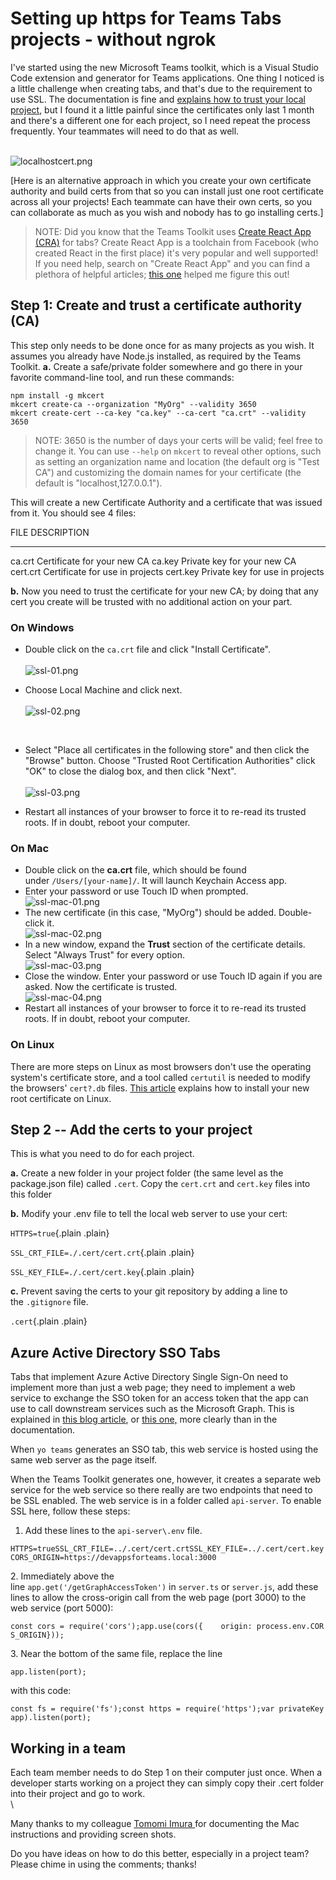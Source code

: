 # Setting up https for Teams Tabs projects - without ngrok

I've started using the new Microsoft Teams toolkit, which is a Visual
Studio Code extension and generator for Teams applications. One thing I
noticed is a little challenge when creating tabs, and that's due to the
requirement to use SSL. The documentation is fine and [explains how to
trust your local
project](https://docs.microsoft.com/microsoftteams/platform/toolkit/visual-studio-code-overview?WT.mc_id=m365-blog-rogerman#add-a-trusted-certificate-for-localhost),
but I found it a little painful since the certificates only last 1 month
and there's a different one for each project, so I need repeat the
process frequently. Your teammates will need to do that as well.

\
![localhostcert.png](https://techcommunity.microsoft.com/t5/image/serverpage/image-id/280478i6D503778FAA3C4BE/image-size/large?v=v2&px=999 "localhostcert.png")

[Here is an alternative approach in which you create your own
certificate authority and build certs from that so you can install just
one root certificate across all your projects! Each teammate can have
their own certs, so you can collaborate as much as you wish and nobody
has to go installing certs.]
> NOTE: Did you know that the Teams Toolkit uses [Create React App
> (CRA)](https://reactjs.org/docs/create-a-new-react-app.html) for tabs?
> Create React App is a toolchain from Facebook (who created React in
> the first place) it's very popular and well supported! If you need
> help, search on "Create React App" and you can find a plethora of
> helpful articles; [this
> one](https://dev.to/ganeshagrawal/how-to-setup-https-locally-with-create-react-app-e46) helped
> me figure this out!

## Step 1: Create and trust a certificate authority (CA) 

This step only needs to be done once for as many projects as you wish.
It assumes you already have Node.js installed, as required by the Teams
Toolkit.
**a.** Create a safe/private folder somewhere and go there in your
favorite command-line tool, and run these commands:

``` wp-block-preformatted
npm install -g mkcert
mkcert create-ca --organization "MyOrg" --validity 3650
mkcert create-cert --ca-key "ca.key" --ca-cert "ca.crt" --validity 3650
```

> NOTE: 3650 is the number of days your certs will be valid; feel free
> to change it. You can use `--help` on `mkcert` to reveal other
> options, such as setting an organization name and location (the
> default org is "Test CA") and customizing the domain names for your
> certificate (the default is "localhost,127.0.0.1").

This will create a new Certificate Authority and a certificate that was
issued from it. You should see 4 files:

  FILE       DESCRIPTION
  ---------- ---------------------------------
  ca.crt     Certificate for your new CA
  ca.key     Private key for your new CA
  cert.crt   Certificate for use in projects
  cert.key   Private key for use in projects

**b.** Now you need to trust the certificate for your new CA; by doing
that any cert you create will be trusted with no additional action on
your part.

### On Windows 

-   Double click on the `ca.crt` file and click "Install Certificate".\
    \
    ![ssl-01.png](https://techcommunity.microsoft.com/t5/image/serverpage/image-id/280479iD3163C8EB049F4E2/image-size/large?v=v2&px=999 "ssl-01.png")

-   Choose Local Machine and click next.\
    \
    ![ssl-02.png](https://techcommunity.microsoft.com/t5/image/serverpage/image-id/280480i90EC476C319B1943/image-size/large?v=v2&px=999 "ssl-02.png")

     

-   Select "Place all certificates in the following store" and then
    click the "Browse" button. Choose "Trusted Root Certification
    Authorities" click "OK" to close the dialog box, and then click
    "Next".\
    \
    ![ssl-03.png](https://techcommunity.microsoft.com/t5/image/serverpage/image-id/280481i16756C0B931CE9BC/image-size/large?v=v2&px=999 "ssl-03.png")

-   Restart all instances of your browser to force it to re-read its
    trusted roots. If in doubt, reboot your computer.

### On Mac 

-   Double click on the **ca.crt** file, which should be found
    under `/Users/[your-name]/`. It will launch Keychain Access app.
-   Enter your password or use Touch ID when prompted. \
    ![ssl-mac-01.png](https://techcommunity.microsoft.com/t5/image/serverpage/image-id/280482i97DA950E63DCAF37/image-size/large?v=v2&px=999 "ssl-mac-01.png")
-   The new certificate (in this case, "MyOrg") should be added.
    Double-click it. \
    ![ssl-mac-02.png](https://techcommunity.microsoft.com/t5/image/serverpage/image-id/280484i0CEA5BA56E837C6B/image-size/large?v=v2&px=999 "ssl-mac-02.png")
-   In a new window, expand the **Trust** section of the certificate
    details. Select "Always Trust" for every option. \
    ![ssl-mac-03.png](https://techcommunity.microsoft.com/t5/image/serverpage/image-id/280486iC5C4655BE3AC07F0/image-size/large?v=v2&px=999 "ssl-mac-03.png")
-   Close the window. Enter your password or use Touch ID again if you
    are asked. Now the certificate is trusted. \
    ![ssl-mac-04.png](https://techcommunity.microsoft.com/t5/image/serverpage/image-id/280487i7733FEABD80FB0CA/image-size/large?v=v2&px=999 "ssl-mac-04.png")
-   Restart all instances of your browser to force it to re-read its
    trusted roots. If in doubt, reboot your computer.

### On Linux 

There are more steps on Linux as most browsers don't use the operating
system's certificate store, and a tool called `certutil` is needed to
modify the browsers' `cert?.db` files. [This
article](https://thomas-leister.de/en/how-to-import-ca-root-certificate/) explains
how to install your new root certificate on Linux.

## Step 2 -- Add the certs to your project 

This is what you need to do for each project.

**a.** Create a new folder in your project folder (the same level as the
package.json file) called `.cert`. Copy
the `cert.crt` and `cert.key` files into this folder

**b.** Modify your .env file to tell the local web server to use your
cert:

`HTTPS=true`{.plain .plain}


`SSL_CRT_FILE=./.cert/cert.crt`{.plain .plain}



`SSL_KEY_FILE=./.cert/cert.key`{.plain .plain}


**c.** Prevent saving the certs to your git repository by adding a line
to the `.gitignore` file.

`.cert`{.plain .plain}


## Azure Active Directory SSO Tabs 

Tabs that implement Azure Active Directory Single Sign-On need to
implement more than just a web page; they need to implement a web
service to exchange the SSO token for an access token that the app can
use to call downstream services such as the Microsoft Graph. This is
explained in [this blog
article](https://blog.mastykarz.nl/securely-connect-microsoft-graph-teams-tabs-sso/),
or [this
one,](https://www.wictorwilen.se/blog/microsoft-teams-tabs-sso-and-microsoft-graph-the-on-behalf-of-blog-post/) more
clearly than in the documentation.

When `yo teams` generates an SSO tab, this web service is hosted using
the same web server as the page itself.

When the Teams Toolkit generates one, however, it creates a separate web
service for the web service so there really are two endpoints that need
to be SSL enabled. The web service is in a folder called `api-server`.
To enable SSL here, follow these steps:

1.  Add these lines to the `api-server\.env` file.

`HTTPS=trueSSL_CRT_FILE=../.cert/cert.crtSSL_KEY_FILE=../.cert/cert.keyCORS_ORIGIN=https://devappsforteams.local:3000`

2\. Immediately above the
line `app.get('/getGraphAccessToken')` in `server.ts` or `server.js`,
add these lines to allow the cross-origin call from the web page (port
3000) to the web service (port 5000):

`const cors = require('cors');app.use(cors({    origin: process.env.CORS_ORIGIN}));`

3\. Near the bottom of the same file, replace the line

`app.listen(port);`

with this code:


```
const fs = require('fs');const https = require('https');var privateKey = fs.readFileSync(process.env.SSL_KEY_FILE );var certificate = fs.readFileSync(process.env.SSL_CRT_FILE);https.createServer({    key: privateKey,    cert: certificate}, app).listen(port);
```

## Working in a team 

Each team member needs to do Step 1 on their computer just once. When a
developer starts working on a project they can simply copy their .cert
folder into their project and go to work.\
\

Many thanks to my colleague [Tomomi Imura ](https://girliemac.com/)for
documenting the Mac instructions and providing screen shots.

Do you have ideas on how to do this better, especially in a project
team? Please chime in using the comments; thanks!
